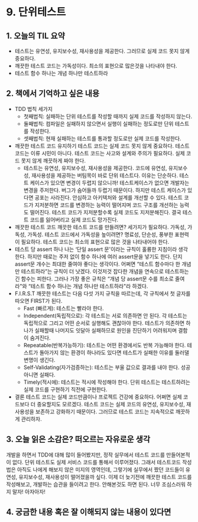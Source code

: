 # 9. 단위테스트

## 1. 오늘의 TIL 요약

- 테스트는 유연성, 유지보수성, 재사용성을 제공한다. 그러므로 실제 코드 못지 않게 중요하다.
- 깨끗한 테스트 코드는 가독성이다. 최소의 표현으로 많은것을 나타내야 한다.
- 테스트 함수 하나는 개념 하나만 테스트하라

## 2. 책에서 기억하고 싶은 내용

- TDD 법칙 세가지
  - 첫째법칙: 실패하는 단위 테스트를 작성할 때까지 실제 코드를 작성하지 않는다.
  - 둘째법칙: 컴파일은 실패하지 않으면서 실행이 실패하는 정도로만 단위 테스트를 작성한다.
  - 셋째법칙: 현재 실패하는 테스트를 통과할 정도로만 실제 코드를 작성한다.
- 깨끗한 테스트 코드 유지하기
  테스트 코드는 실제 코드 못지 않게 중요하다. 테스트 코드는 이류 시민이 아니다. 테스트 코드는 사고와 설계와 주의가 필요하다. 실제 코드 못지 않게 깨끗하게 짜야 한다.
  - 테스트는 유연성, 유지보수성, 재사용성을 제공한다.
    코드에 유연성, 유지보수성, 재사용성을 제공하는 버팀목이 바로 단위 테스트다. 이유는 단순하다. 테스트 케이스가 있으면 변경이 두렵지 않으니까! 테스트케이스가 없으면 개발자는 변경을 주저한다. 버그가 숨어들까 두렵기 때문이다. 하지만 테스트 케이스가 있다면 공포는 사라진다. 안심하고 아키텍처와 설계를 개선할 수 있다.
    테스트 코드가 지저분하면 코드를 변경하는 능력이 떨어지며 코드 구조를 개선하는 능력도 떨어진다. 테스트 코드가 지저분할수록 실제 코드도 지저분해진다. 결국 테스트 코드를 잃어버리고 실제 코드도 망가진다.
- 깨끗한 테스트 코드
  깨끗한 테스트 코드를 만들려면? 세가지가 필요하다. 가독성, 가독성, 가독성. 테스트 코드에서 가독성을 높이려면? 명료성, 단순성, 풍부한 표현력이 필요하다. 테스트 코드는 최소의 표현으로 많은 것을 나타내어야 한다.
- 테스트 당 assert 하나
  나는 ‘단일 assert 문'이라는 규칙이 훌륭한 지침이라 생각한다. 하지만 때로는 주저 없이 함수 하나에 여러 assert문을 넣기도 한다. 단지 assert문 개수는 최대한 줄여야 좋다는 생각이다.
  어쩌면 “테스트 함수마다 한 개념만 테스트하라”는 규칙이 더 낫겠다. 이것저것 잡다한 개념을 연속으로 테스트하는 긴 함수는 피한다. 그러나 가장 좋은 규칙은 “개념 당 assert문 수를 최소로 줄여라"와 “테스트 함수 하나는 개념 하나만 테스트하라"라 하겠다.
- F.I.R.S.T
  깨끗한 테스트는 다음 다섯 가지 규칙을 따르는데, 각 규칙에서 첫 글자를 따오면 FIRST가 된다.
  - Fast (빠르게): 테스트는 빨라야 한다.
  - Independent(독립적으로): 각 테스트는 서로 의존하면 안 된다. 각 테스트는 독립적으로 그리고 어떤 순서로 실행해도 괜찮아야 한다. 테스트가 의존하면 하나가 실패할때 나머지도 잇달아 실패하므로 원인을 진단하기 어려워지며 결함이 숨겨진다.
  - Repeatable(반복가능하기): 테스트는 어떤 환경에서도 반복 가능해야 한다. 테스트가 돌아가지 않는 환경이 하나라도 있다면 테스트가 실패한 이유를 둘러댈 변명이 생긴다.
  - Self-Validating(자가검증하는): 테스트는 부울 값으로 결과를 내야 한다. 성공 아니면 실패다.
  - Timely(적시에): 테스트는 적시에 작성해야 한다. 단위 테스트는 테스트하려는 실제 코드를 구현하기 직전에 구현한다.
- 결론
  테스트 코드는 실제 코드만큼이나 프로젝트 건강에 중요하다. 어쩌면 실제 코드보다 더 중요할지도 모르겠다. 테스트 코드는 실제 코드의 유연성, 유지보수성, 재사용성을 보존하고 강화하기 때문이다. 그러므로 테스트 코드는 지속적으로 깨끗하게 관리하자.

## 3. 오늘 읽은 소감은? 떠오르는 자유로운 생각

개발을 하면서 TDD에 대해 많이 들어봤지만, 정작 실무에서 테스트 코드를 만들어본적이 없다. 단위 테스트도 실제 서비스 코드를 통해서 이루어졌다. 그래서 테스트코드 작성법은 아직도 나에게 해보지 않은 미지의 영역인데, 그렇기에 실무에서 짰던 코드들이 유연성, 유지보수성, 재사용성이 떨어졌을까 싶다. 이제 더 늦기전에 깨끗한 테스트 코드를 작성해보고, 개발하는 습관을 들이려고 한다. 안해본것도 하면 된다. 너무 조심스러워 하지 말자! 아자아자!

## 4. 궁금한 내용 혹은 잘 이해되지 않는 내용이 있다면
